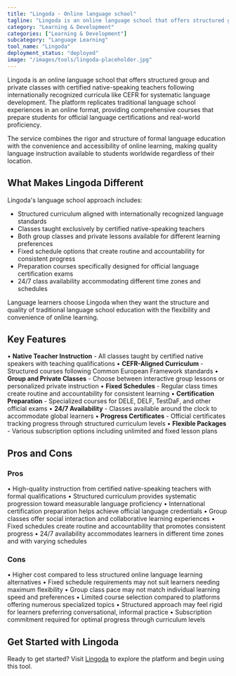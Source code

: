 ```yaml
---
title: "Lingoda - Online language school"
tagline: "Lingoda is an online language school that offers structured group and private classes with certified native-speaking teachers following internationally recognized curricula like CEFR for systematic language development..."
category: "Learning & Development"
categories: ["Learning & Development"]
subcategory: "Language Learning"
tool_name: "Lingoda"
deployment_status: "deployed"
image: "/images/tools/lingoda-placeholder.jpg"
---
```


Lingoda is an online language school that offers structured group and private classes with certified native-speaking teachers following internationally recognized curricula like CEFR for systematic language development. The platform replicates traditional language school experiences in an online format, providing comprehensive courses that prepare students for official language certifications and real-world proficiency.

The service combines the rigor and structure of formal language education with the convenience and accessibility of online learning, making quality language instruction available to students worldwide regardless of their location.

## What Makes Lingoda Different

Lingoda's language school approach includes:
- Structured curriculum aligned with internationally recognized language standards
- Classes taught exclusively by certified native-speaking teachers
- Both group classes and private lessons available for different learning preferences
- Fixed schedule options that create routine and accountability for consistent progress
- Preparation courses specifically designed for official language certification exams
- 24/7 class availability accommodating different time zones and schedules

Language learners choose Lingoda when they want the structure and quality of traditional language school education with the flexibility and convenience of online learning.

## Key Features

• **Native Teacher Instruction** - All classes taught by certified native speakers with teaching qualifications
• **CEFR-Aligned Curriculum** - Structured courses following Common European Framework standards
• **Group and Private Classes** - Choose between interactive group lessons or personalized private instruction
• **Fixed Schedules** - Regular class times create routine and accountability for consistent learning
• **Certification Preparation** - Specialized courses for DELE, DELF, TestDaF, and other official exams
• **24/7 Availability** - Classes available around the clock to accommodate global learners
• **Progress Certificates** - Official certificates tracking progress through structured curriculum levels
• **Flexible Packages** - Various subscription options including unlimited and fixed lesson plans

## Pros and Cons

### Pros
• High-quality instruction from certified native-speaking teachers with formal qualifications
• Structured curriculum provides systematic progression toward measurable language proficiency
• International certification preparation helps achieve official language credentials
• Group classes offer social interaction and collaborative learning experiences
• Fixed schedules create routine and accountability that promotes consistent progress
• 24/7 availability accommodates learners in different time zones and with varying schedules

### Cons
• Higher cost compared to less structured online language learning alternatives
• Fixed schedule requirements may not suit learners needing maximum flexibility
• Group class pace may not match individual learning speed and preferences
• Limited course selection compared to platforms offering numerous specialized topics
• Structured approach may feel rigid for learners preferring conversational, informal practice
• Subscription commitment required for optimal progress through curriculum levels

## Get Started with Lingoda

Ready to get started? Visit [Lingoda](https://www.lingoda.com/) to explore the platform and begin using this tool.